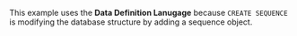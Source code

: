 This example uses the **Data Definition Lanugage** because `CREATE SEQUENCE` is modifying the database structure by adding a sequence object.